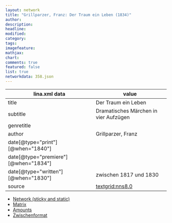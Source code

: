 ```yaml
---
layout: network
title: "Grillparzer, Franz: Der Traum ein Leben (1834)"
author:
description:
headline:
modified:
category:
tags:
imagefeature: 
mathjax: 
chart: 
comments: true
featured: false
list: true
networkdata: 358.json
---
```

lina.xml data  | value
------------- | -------------
title|Der Traum ein Leben
subtitle|Dramatisches Märchen in vier Aufzügen
genretitle|
author|Grillparzer, Franz
date[@type="print"][@when="1840"]|
date[@type="premiere"][@when="1834"]|
date[@type="written"][@when="1830"]|zwischen 1817 und 1830
source|[textgrid:nns8.0](https://textgridlab.org/1.0/tgcrud-public/rest/textgrid:nns8.0/data)



* [Network (sticky and static)](/linas/network358)
* [Matrix](/linas/matrix358)
* [Amounts](/linas/amount358)
* [Zwischenformat](/linas/lina358 )
